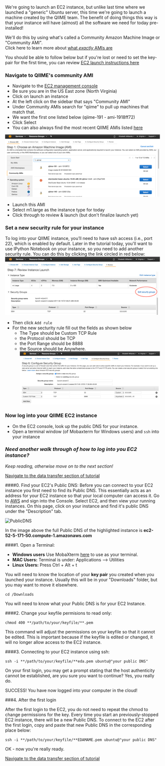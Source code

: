 
We're going to launch an EC2 instance, but unlike last time where we launched a "generic" Ubuntu server,
this time we're going to launch a machine created by the QIIME team.  The benefit of doing things this way
is that your instance will have (almost) all the software we need for today pre-installed!

We'll do this by using what's called a Community Amazon Machine Image or "Community AMI".  
Click here to learn more about [what *exactly* AMIs are](http://docs.aws.amazon.com/AWSEC2/latest/UserGuide/AMIs.html)

You should be able to follow below but if you're lost 
or need to set the key-pair for the first time, you can review [EC2 launch instructions here](http://angus.readthedocs.io/en/2016/amazon/index.html)

### Navigate to QIIME's community AMI
- Navigate to the [EC2 management console](https://console.aws.amazon.com/ec2/v2/home?region=us-east-1#LaunchInstanceWizard:)
- Be sure you are in the US East zone (North Virginia)
- Click on launch an instance
- At the left click on the sidebar that says "Community AMI"
- Under Community AMIs search for "qiime" to pull up machines that match that.  
- We want the first one listed below (qiime-191 - ami-1918ff72)
- Click Select
- You can also always find the most recent QIIME AMIs listed [here](http://qiime.org/home_static/dataFiles.html)

![Community AMI image](../img/qiime-ami-01.png)

- Launch this AMI
- Select m1.large as the instance type for today 
- Click through to review & launch  (but don't finalize launch yet)

### Set a new security rule for your instance 
To log into your QIIME instance, you’ll need to have ssh access (i.e., port 22), which is enabled by default.
Later in the tutorial today, you'll want to use IPython Notebook on your instance, so you need to add another security rule. You can do this by clicking the link circled in red below:
![Edit security rules](../img/qiime-ami-02.png)

- Then click `Add rule`
- For the new secturity rule fill out the fields as shown below
  - The Type should be Custom TCP Rule
  - the Protocol should be TCP
  - the Port Range should be 8888
  - the Source should be Anywhere.
![New security rule](../img/qiime-ami-03.png)

### Now log into your QIIME EC2 instance
- On the EC2 console, look up the public DNS for your instance.
- Open a terminal window (of Mobaxterm for Windows users) and `ssh` into your instance

### *Need another walk through of how to log into you EC2 instance?*
*Keep reading, otherwise move on to the next section!*

[Navigate to the data transfer section of tutorial](https://github.com/ewilbanks/micdiv2017/blob/master/tutorials/2017-02-16-transferring-files.md)

####0. Find your EC2's Public DNS:
Before you can connect to your EC2 instance you first need to find its Public DNS. This essentially acts as an address for your EC2 instance so that your local computer can access it. Go to [AWS](http://aws.amazon.com/) and sign into the Console. Select EC2, and then view your running instances. On this page, click on your instance and find it's public DNS under the "Description" tab.

![PublicDNS](https://github.com/ewilbanks/2015-tutorials/blob/master/img/EC2_Public_DNS.png?raw=true)

In the image above the full Public DNS of the highlighted instance is **ec2-52-5-171-50.compute-1.amazonaws.com**

####1. Open a Terminal:
- **Windows users** Use MobaXterm [here](http://mobaxterm.mobatek.net/download.html) to use as your terminal. 
- **MAC Users:** Terminal is under: Applications --> Utilities
- **Linux Users:** Press Ctrl + Alt + t

You will need to know the location of your **key pair** you created when you launched your instance.  Usually this will be in your "Downloads" folder, but you may want to move it elsewhere.
 
```
cd /Downloads
```

You will need to know what your Public DNS is for your EC2 Instance.

####2. Change your keyfile permisions to read only:

```
chmod 400 **/path/to/your/keyfile/**.pem
```
This command will adjust the permissions on your keyfile so that it cannot be edited. This is important because if the keyfile is edited or changed, it will no longer allow access to the EC2 instance.

####3. Connecting to your EC2 instance using ssh:

```
ssh -i **/path/to/your/keyfile/**eda.pem ubuntu@"your public DNS"
```



On your first login, you may get a prompt stating that the host authenticity cannot be established, are you sure you want to continue?  Yes, you really do.

SUCCESS! You have now logged into your computer in the cloud!

###4. After the first login

After the first login to the EC2, you do not need to repeat the chmod to change permissions for the key.
Every time you start an previously-stopped EC2 instance, there will be a new Public DNS.  To connect to the EC2 after the first login, copy and paste that new Public DNS in the corresponding place below:

```
ssh -i **/path/to/your/keyfile/**EDAMAME.pem ubuntu@"your public DNS"
```

OK - now you're really ready.  

[Navigate to the data transfer section of tutorial](https://github.com/ewilbanks/micdiv2017/blob/master/tutorials/2017-02-16-transferring-files.md)


